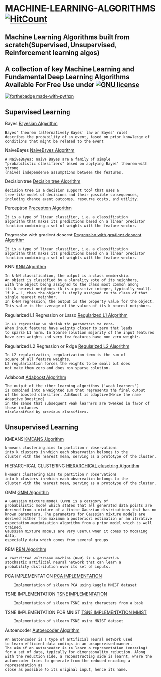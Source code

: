 # MACHINE-LEARNING-ALGORITHMS [![HitCount](http://hits.dwyl.io/kennedyCzar/https://github.com/kennedyCzar/MACHINE-LEARNING-ALGORITHMS.svg)](http://hits.dwyl.io/kennedyCzar/https://github.com/kennedyCzar/MACHINE-LEARNING-ALGORITHMS)
Machine Learning Algorithms built from scratch(Supervised, Unsupervised, Reinforcement learning algos)
----------------------------------
A collection of key Machine Learning and Fundamental Deep Learning Algorithms Available For Free Use under [![GNU license](https://img.shields.io/badge/License-GNU-blue.svg)](https://lbesson.mit-license.org/)
------------------------------------
[![forthebadge made-with-python](http://ForTheBadge.com/images/badges/made-with-python.svg)](https://www.python.org/)

## Supervised Learning

Bayes [Bayesian Algorithm](https://github.com/kennedyCzar/MACHINE-LEARNING-ALGORITHMS/blob/master/SUPERVISED%20LEARNING/BAYES.py)

    Bayes' theorem (alternatively Bayes' law or Bayes' rule) 
    describes the probability of an event, based on prior knowledge of
    conditions that might be related to the event
    
NaiveBayes [NaiveBayes Algorithm](https://github.com/kennedyCzar/MACHINE-LEARNING-ALGORITHMS/blob/master/SUPERVISED%20LEARNING/NAIVEBAYES.py)

    # NaiveBayes: naive Bayes are a family of simple
    "probabilistic classifiers" based on applying Bayes' theorem with strong
    (naive) independence assumptions between the features.
    
Decision tree [Decision tree Algorithm](https://github.com/kennedyCzar/MACHINE-LEARNING-ALGORITHMS/blob/master/SUPERVISED%20LEARNING/DECISION_TREE.py)

    decision tree is a decision support tool that uses a 
    tree-like model of decisions and their possible consequences,
    including chance event outcomes, resource costs, and utility.
    
Perceptron [Preceptron Algorithm](https://github.com/kennedyCzar/MACHINE-LEARNING-ALGORITHMS/blob/master/SUPERVISED%20LEARNING/PERCEPTRON.py)

    It is a type of linear classifier, i.e. a classification 
    algorithm that makes its predictions based on a linear predictor
    function combining a set of weights with the feature vector.
    
Regression with gradient descent [Regression with gradient descent Algorithm](https://github.com/kennedyCzar/MACHINE-LEARNING-ALGORITHMS/blob/master/SUPERVISED%20LEARNING/REGRESSION_WTH_GRADIENT_DESCENT.py)

    It is a type of linear classifier, i.e. a classification 
    algorithm that makes its predictions based on a linear predictor
    function combining a set of weights with the feature vector.
    
KNN [KNN Algorithm](https://github.com/kennedyCzar/MACHINE-LEARNING-ALGORITHMS/blob/master/SUPERVISED%20LEARNING/KNN.py)

    In k-NN classification, the output is a class membership. 
    An object is classified by a plurality vote of its neighbors, 
    with the object being assigned to the class most common among 
    its k nearest neighbors (k is a positive integer, typically small).
    If k = 1, then the object is simply assigned to the class of that
    single nearest neighbor.
    In k-NN regression, the output is the property value for the object.
    This value is the average of the values of its k nearest neighbors.
    
Regularized L1 Regression or Lasso [Regularized L1 Algorithm](https://github.com/kennedyCzar/MACHINE-LEARNING-ALGORITHMS/blob/master/SUPERVISED%20LEARNING/L1_REGRESSION_REGULARIZED.py)

    In L1 regression we shrink the parameters to zero. 
    When input features have weights closer to zero that leads 
    to sparse L1 norm. In Sparse solution majority of the input features
    have zero weights and very few features have non zero weights.
    
Regularized L2 Regression or Ridge [Regularized L2 Algorithm](https://github.com/kennedyCzar/MACHINE-LEARNING-ALGORITHMS/blob/master/SUPERVISED%20LEARNING/L2_REGRESSION_REGULARIZED.py)

    In L2 regularization, regularization term is the sum of 
    square of all feature weights.
    L2 regularization forces the weights to be small but does
    not make them zero and does non sparse solution.
    
Adaboost [Adaboost Algorithm](https://github.com/kennedyCzar/MACHINE-LEARNING-ALGORITHMS/blob/master/SUPERVISED%20LEARNING/ADABOOST.py)

    The output of the other learning algorithms ('weak learners') 
    is combined into a weighted sum that represents the final output 
    of the boosted classifier. AdaBoost is adaptive(Hence the name Adaptive Boosting) 
    in the sense that subsequent weak learners are tweaked in favor of those instances 
    misclassified by previous classifiers.
    
    
## Unsupervised Learning

KMEANS [KMEANS Algorithm](https://github.com/kennedyCzar/MACHINE-LEARNING-ALGORITHMS/blob/master/UNSUPERVISED%20LEARNING/UNSUPERVISED%20I/KMEANS.py)

    k-means clustering aims to partition n observations 
    into k clusters in which each observation belongs to the
    cluster with the nearest mean, serving as a prototype of the cluster.
    
HIERARCHICAL CLUSTERING [HIERARCHICAL clusetring Algorithm](https://github.com/kennedyCzar/MACHINE-LEARNING-ALGORITHMS/blob/master/UNSUPERVISED%20LEARNING/UNSUPERVISED%20I/HCLUSTER.py)

    k-means clustering aims to partition n observations 
    into k clusters in which each observation belongs to the
    cluster with the nearest mean, serving as a prototype of the cluster.
    
    
GMM [GMM Algorithm](https://github.com/kennedyCzar/MACHINE-LEARNING-ALGORITHMS/blob/master/UNSUPERVISED%20LEARNING/UNSUPERVISED%20I/GMM.py)

    A Gaussian mixture model (GMM) is a category of 
    probabilistic model which states that all generated data points are
    derived from a mixture of a finite Gaussian distributions that has no
    known parameters. The parameters for Gaussian mixture models are
    derived either from maximum a posteriori estimation or an iterative
    expectation-maximization algorithm from a prior model which is well trained.
    Gaussian mixture models are very useful when it comes to modeling data, 
    especially data which comes from several groups
    

RBM [RBM Algorithm](https://github.com/kennedyCzar/MACHINE-LEARNING-ALGORITHMS/blob/master/UNSUPERVISED%20LEARNING/UNSUPERVISED%20II/RBM.py)

    A restricted Boltzmann machine (RBM) is a generative 
    stochastic artificial neural network that can learn a
    probability distribution over its set of inputs.

PCA IMPLEMENTATION [PCA IMPLEMENTATION](https://github.com/kennedyCzar/MACHINE-LEARNING-ALGORITHMS/blob/master/UNSUPERVISED%20LEARNING/UNSUPERVISED%20II/PCA_IMPL.py)

        Implementation of sklearn PCA using kaggle MNIST dataset
        
TSNE IMPLEMENTATION [TSNE IMPLEMENTATION](https://github.com/kennedyCzar/MACHINE-LEARNING-ALGORITHMS/blob/master/UNSUPERVISED%20LEARNING/UNSUPERVISED%20II/TSNE_BOOK.py)

        Implementation of sklearn TSNE using characters from a book

TSNE IMPLEMENTATION FOR MNIST [TSNE IMPLEMENTATION MNIST](https://github.com/kennedyCzar/MACHINE-LEARNING-ALGORITHMS/blob/master/UNSUPERVISED%20LEARNING/UNSUPERVISED%20II/TSNE_MNIST.py)

        Implementation of sklearn TSNE using MNIST dataset

Autoencoder [Autoencoder Algorithm](https://github.com/kennedyCzar/MACHINE-LEARNING-ALGORITHMS/blob/master/UNSUPERVISED%20LEARNING/UNSUPERVISED%20II/autoencoder.py)

    An autoencoder is a type of artificial neural network used
    to learn efficient data codings in an unsupervised manner.
    The aim of an autoencoder is to learn a representation (encoding)
    for a set of data, typically for dimensionality reduction. Along
    with the reduction side, a reconstructing side is learnt, where the 
    autoencoder tries to generate from the reduced encoding a representation as
    close as possible to its original input, hence its name.
    
